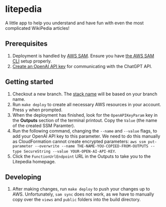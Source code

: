 # litepedia

A little app to help you understand and have fun with even the most complicated WikiPedia articles!

## Prerequisites

1. Deployment is handled by [AWS SAM](https://docs.aws.amazon.com/serverless-application-model/latest/developerguide/what-is-sam.html#what-is-sam-cli). Ensure you have [the AWS SAM CLI](https://docs.aws.amazon.com/serverless-application-model/latest/developerguide/prerequisites.html) setup properly.
2. [Create an OpenAI API key](https://platform.openai.com/account/api-keys) for communicating with the ChatGPT API.

## Getting started

1. Checkout a new branch. The [stack name](https://docs.aws.amazon.com/AWSCloudFormation/latest/UserGuide/cfn-using-console-create-stack-parameters.html) will be based on your branch name.
2. Run `make deploy` to create all necessary AWS resources in your account. Press `y` when prompted.
3. When the deployment has finished, look for the `OpenAPIKeyParam` key in the **Outputs** section of the terminal printout. Copy the `Value` (the name of the created SSM Paramter).
4. Run the following command, changing the `--name` and `--value` flags, to add your OpenAI API key to this parameter. We need to do this manually as CloudFormation cannot create encrypted parameters: `aws ssm put-parameter --overwrite --name THE-NAME-YOU-COPIED-FROM-OUTPUTS --type SecureString --value YOUR-OPEN-AI-API-KEY`.
5. Click the `FunctionUrlEndpoint` URL in the Outputs to take you to the Litepedia homepage.

## Developing

1. After making changes, run `make deploy` to push your changes up to AWS. Unfortunately, `sam sync` does not work, as we have to manually copy over the `views` and `public` folders into the build directory.
